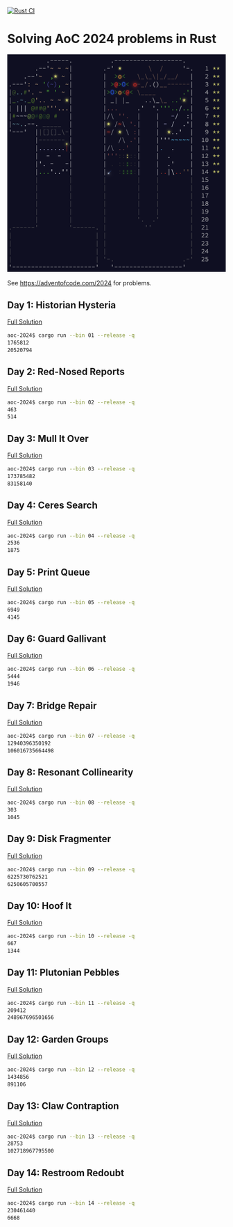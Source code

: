 [![Rust CI](https://github.com/DrearyLisper/aoc-2024/actions/workflows/rust.yml/badge.svg)](https://github.com/DrearyLisper/aoc-2024/actions/workflows/rust.yml)


# Solving AoC 2024 problems in Rust

![Logo](https://raw.githubusercontent.com/DrearyLisper/aoc-2024/main/images/logo.png)

See https://adventofcode.com/2024 for problems.

## Day 1: Historian Hysteria

[Full Solution](https://github.com/DrearyLisper/aoc-2024/tree/main/src/01/main.rs)

``` bash
aoc-2024$ cargo run --bin 01 --release -q
1765812
20520794
```

## Day 2: Red-Nosed Reports

[Full Solution](https://github.com/DrearyLisper/aoc-2024/tree/main/src/02/main.rs)

``` bash
aoc-2024$ cargo run --bin 02 --release -q
463
514
```

## Day 3: Mull It Over

[Full Solution](https://github.com/DrearyLisper/aoc-2024/tree/main/src/03/main.rs)

``` bash
aoc-2024$ cargo run --bin 03 --release -q
173785482
83158140
```

## Day 4: Ceres Search

[Full Solution](https://github.com/DrearyLisper/aoc-2024/tree/main/src/04/main.rs)

``` bash
aoc-2024$ cargo run --bin 04 --release -q
2536
1875
```

## Day 5: Print Queue
[Full Solution](https://github.com/DrearyLisper/aoc-2024/tree/main/src/05/main.rs)

``` bash
aoc-2024$ cargo run --bin 05 --release -q
6949
4145
```

## Day 6: Guard Gallivant
[Full Solution](https://github.com/DrearyLisper/aoc-2024/tree/main/src/06/main.rs)

``` bash
aoc-2024$ cargo run --bin 06 --release -q
5444
1946
```

## Day 7: Bridge Repair
[Full Solution](https://github.com/DrearyLisper/aoc-2024/tree/main/src/07/main.rs)

``` bash
aoc-2024$ cargo run --bin 07 --release -q
12940396350192
106016735664498
```

## Day 8: Resonant Collinearity
[Full Solution](https://github.com/DrearyLisper/aoc-2024/tree/main/src/08/main.rs)

``` bash
aoc-2024$ cargo run --bin 08 --release -q
303
1045
```

## Day 9: Disk Fragmenter
[Full Solution](https://github.com/DrearyLisper/aoc-2024/tree/main/src/09/main.rs)

``` bash
aoc-2024$ cargo run --bin 09 --release -q
6225730762521
6250605700557
```

## Day 10: Hoof It
[Full Solution](https://github.com/DrearyLisper/aoc-2024/tree/main/src/10/main.rs)

``` bash
aoc-2024$ cargo run --bin 10 --release -q
667
1344
```

## Day 11: Plutonian Pebbles
[Full Solution](https://github.com/DrearyLisper/aoc-2024/tree/main/src/11/main.rs)

``` bash
aoc-2024$ cargo run --bin 11 --release -q
209412
248967696501656
```

## Day 12: Garden Groups
[Full Solution](https://github.com/DrearyLisper/aoc-2024/tree/main/src/12/main.rs)

``` bash
aoc-2024$ cargo run --bin 12 --release -q
1434856
891106
```

## Day 13: Claw Contraption
[Full Solution](https://github.com/DrearyLisper/aoc-2024/tree/main/src/13/main.rs)

``` bash
aoc-2024$ cargo run --bin 13 --release -q
28753
102718967795500
```


## Day 14: Restroom Redoubt
[Full Solution](https://github.com/DrearyLisper/aoc-2024/tree/main/src/14/main.rs)

``` bash
aoc-2024$ cargo run --bin 14 --release -q
230461440
6668
```
